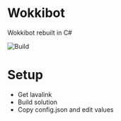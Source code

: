 # Wokkibot
 Wokkibot rebuilt in C#
 
![Build](https://github.com/wokkipannu/Wokkibot-CSharp/actions/workflows/build.yml/badge.svg)

# Setup
- Get lavalink
- Build solution
- Copy config.json and edit values
